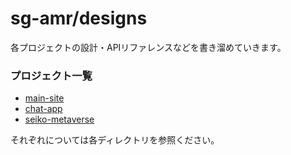 # sg-amr/designs
各プロジェクトの設計・APIリファレンスなどを書き溜めていきます。

### プロジェクト一覧

- [main-site](https://github.com/sg-amr/designs/blob/main/main-site)
- [chat-app](https://github.com/sg-amr/designs/blob/main/chat-app)
- [seiko-metaverse](https://github.com/sg-amr/designs/blob/main/seiko-metaaverse)


それぞれについては各ディレクトリを参照ください。